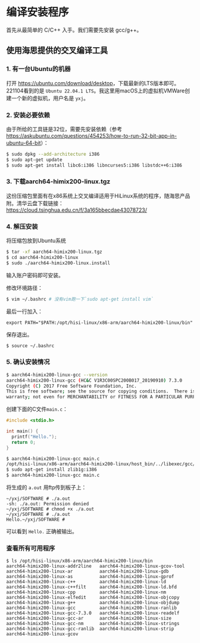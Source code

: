 # 编译安装程序

首先从最简单的 C/C++ 入手。我们需要先安装 gcc/g++。

## 使用海思提供的交叉编译工具

### 1. 有一台Ubuntu的机器

打开 <https://ubuntu.com/download/desktop>，下载最新的LTS版本即可。221104看到的是 `Ubuntu 22.04.1 LTS`。我这里用macOS上的虚拟机VMWare创建一个新的虚拟机，用户名是 `yxj`。

### 2. 安装必要依赖

由于所给的工具链是32位，需要先安装依赖（参考<https://askubuntu.com/questions/454253/how-to-run-32-bit-app-in-ubuntu-64-bit>）：

```sh
$ sudo dpkg --add-architecture i386
$ sudo apt-get update
$ sudo apt-get install libc6:i386 libncurses5:i386 libstdc++6:i386
```

### 3. 下载aarch64-himix200-linux.tgz

这份压缩包里面有在x86系统上交叉编译适用于HiLinux系统的程序，随海思产品附。清华云盘下载链接：<https://cloud.tsinghua.edu.cn/f/3a165bbecdae43078723/>

### 4. 解压安装

将压缩包放到Ubuntu系统

```sh
$ tar -xf aarch64-himix200-linux.tgz
$ cd aarch64-himix200-linux
$ sudo ./aarch64-himix200-linux.install
```

输入账户密码即可安装。

修改环境路径：

```sh
$ vim ~/.bashrc # 没有vim跑一下`sudo apt-get install vim`
```

最后一行加入：

```
export PATH="$PATH:/opt/hisi-linux/x86-arm/aarch64-himix200-linux/bin"
```

保存退出。

```sh
$ source ~/.bashrc
```

### 5. 确认安装情况

```sh
$ aarch64-himix200-linux-gcc --version
aarch64-himix200-linux-gcc (HC&C V1R3C00SPC200B017_20190910) 7.3.0
Copyright (C) 2017 Free Software Foundation, Inc.
This is free software; see the source for copying conditions.  There is NO
warranty; not even for MERCHANTABILITY or FITNESS FOR A PARTICULAR PURPOSE.
```

创建下面的C文件`main.c`：

```c
#include <stdio.h>

int main() {
  printf("Hello.");
  return 0;
}
```

```sh
$ aarch64-himix200-linux-gcc main.c
/opt/hisi-linux/x86-arm/aarch64-himix200-linux/host_bin/../libexec/gcc/aarch64-linux-gnu/7.3.0/cc1: error while loading shared libraries: libz.so.1: cannot open shared object file: No such file or directory
$ sudo apt-get install zlib1g:i386
$ aarch64-himix200-linux-gcc main.c
```

将生成的 `a.out` 用ftp传到板子上：

```
~/yxj/SOFTWARE # ./a.out
-sh: ./a.out: Permission denied
~/yxj/SOFTWARE # chmod +x ./a.out
~/yxj/SOFTWARE # ./a.out
Hello.~/yxj/SOFTWARE #
```

可以看到 `Hello.` 正确被输出。

### 查看所有可用程序

```
$ ls /opt/hisi-linux/x86-arm/aarch64-himix200-linux/bin
aarch64-himix200-linux-addr2line   aarch64-himix200-linux-gcov-tool
aarch64-himix200-linux-ar          aarch64-himix200-linux-gdb
aarch64-himix200-linux-as          aarch64-himix200-linux-gprof
aarch64-himix200-linux-c++         aarch64-himix200-linux-ld
aarch64-himix200-linux-c++filt     aarch64-himix200-linux-ld.bfd
aarch64-himix200-linux-cpp         aarch64-himix200-linux-nm
aarch64-himix200-linux-elfedit     aarch64-himix200-linux-objcopy
aarch64-himix200-linux-g++         aarch64-himix200-linux-objdump
aarch64-himix200-linux-gcc         aarch64-himix200-linux-ranlib
aarch64-himix200-linux-gcc-7.3.0   aarch64-himix200-linux-readelf
aarch64-himix200-linux-gcc-ar      aarch64-himix200-linux-size
aarch64-himix200-linux-gcc-nm      aarch64-himix200-linux-strings
aarch64-himix200-linux-gcc-ranlib  aarch64-himix200-linux-strip
aarch64-himix200-linux-gcov
```
